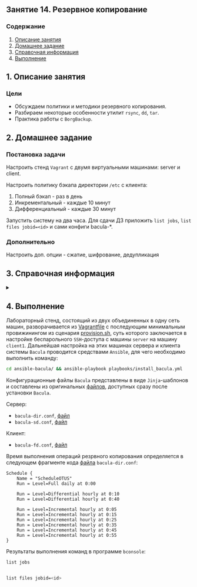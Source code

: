 ## Занятие 14. Резервное копирование
### Содержание
1. [Описание занятия](#description)  
2. [Домашнее задание](#homework)  
3. [Справочная информация](#info)  
4. [Выполнение](#exec)  

## 1. Описание занятия <a name="description"></a>
### Цели
- Обсуждаем политики и методики резервного копирования.  
- Разбираем некоторые особенности утилит `rsync`, `dd`, `tar`.  
- Практика работы с `BorgBackup`.   

## 2. Домашнее задание  <a name="homework"></a>
### Постановка задачи
Настроить стенд `Vagrant` с двумя виртуальными машинами: server и client.

Настроить политику бэкапа директории `/etc` с клиента:
1) Полный бэкап - раз в день
2) Инкрементальный - каждые 10 минут
3) Дифференциальный - каждые 30 минут

Запустить систему на два часа. Для сдачи ДЗ приложить `list jobs`, `list files jobid=<id>` и сами конфиги bacula-*.

### Дополнительно
Настроить доп. опции - сжатие, шифрование, дедупликация   

## 3. Справочная информация <a name="info"></a>  

<details>
   <summary></summary>
   
[Bacula](https://www.bacula.org/)  
[Официальная документация](https://www.bacula.org/documentation/documentation/)  

`Bacula` состоит из нескольких программных компонентов и основывается на модели «сервер-клиент». Компоненты сервера Bacula не обязательно запускать на одном сервере.  

Сервер `Bacula` (также сервер бэкапа) включает в себя следующие компоненты:
- `Bacula Director` (DIR): программное обеспечение, которое управляет операциями резервного копирования и восстановления, выполняемыми демонами File и Storage.  
- `Storage Daemon` (SD): программное обеспечение, которое выполняет операции чтения и записи на устройствах хранения, используемых для резервного копирования.  
- `Catalog` (каталог): сервисы, которые поддерживают базу данных резервных копий файлов. Данные хранятся в БД SQL, например, в `MySQL` или `PostgreSQL`.  
- `Bacula Console`: интерфейс командной строки, который позволяет администратору резервного копирования взаимодействовать с Bacula Director и управлять им.  

Клиент `Bacula` (сервер, данные которого будут копироваться) запускает `File Daemon` (FD). Это программное обеспечение, которое предоставляет серверу `Bacula` (в частности, Bacula Director) доступ к данным, которые нужно скопировать. Такие серверы называются клиентами бэкапа, или просто клиентами.

| Компонент          | Конфигурационный файл  |Компьютер
|:-------------------|:-----------------------|:-------
| Управления         | `bacula-dir.conf`      | Сервер, запускающий демон управления
| Хранения           | `bacula-sd.conf`       | Любой сервер, содержащий демон хранения
| Управления файлами | `bacula-fd.conf`       | Любой клиент, для которого нужно создавать резервные архивы
| Консоль управления | `bconsole.conf`        | Любой компьютер, который можно использовать для управления


- `Задания` — это базовые компоненты, характеризующие процесс работы утилиты, т. е. то, что представляет активность системы в виде выполняемых ею процессов. Задания построены на основе других компонентов: наборы файлов, клиенты, пулы памяти, а также схемы задания.  
- `Наборы файлов` — это, собственно, перечни как самих файлов, так и файловых систем. Они могут быть как включены в задания, так и исключены из них.  
- `Сообщения` — информация, включающая в себя данные о состоянии `Bacula`, которой демоны обмениваются между собой. Сообщения могут сохраняться в файлах журнала, а также отправляться по e-mail.  
- `Пулы` — это наборы физических устройств хранения.  

Проверка конфигурации:  
- `bacula-dir -tc /etc/bacula/bacula-dir.conf`   
- `bacula-sd -tc /etc/bacula/bacula-sd.conf`  
- `bacula-fd -tc /etc/bacula/bacula-fd.conf`  

</details>

## 4. Выполнение <a name="exec"></a>  

Лабораторный стенд, состоящий из двух объединенных в одну сеть машин, разворачивается из [Vagrantfile](https://github.com/che-a/OTUS_LinuxAdministrator/blob/master/tasks/14/Vagrantfile) с последующим минимальным провижинингом из сценария [provision.sh](https://github.com/che-a/OTUS_LinuxAdministrator/blob/master/tasks/14/provision.sh), суть которого заключается в настройке беспарольного `SSH`-доступа с машины `server` на машину `client1`.  Дальнейшая настройка на этих машинах сервера и клиента системы `Bacula` проводится средствами `Ansible`, для чего необходимо выполнить команду:
```bash
cd ansible-bacula/ && ansible-playbook playbooks/install_bacula.yml
```

Конфигурационные файлы `Bacula` представлены в виде `Jinja`-шаблонов и составлены из оригинальных [файлов](https://github.com/che-a/OTUS_LinuxAdministrator/tree/master/tasks/14/orig_conf_files), доступных сразу после установки `Bacula`.  

Сервер:  
- `bacula-dir.conf`, [файл](https://github.com/che-a/OTUS_LinuxAdministrator/blob/master/tasks/14/ansible-bacula/roles/bacula/templates/server_bacula-dir.conf.j2)  
- `bacula-sd.conf`, [файл](https://github.com/che-a/OTUS_LinuxAdministrator/blob/master/tasks/14/ansible-bacula/roles/bacula/templates/server_bacula-sd.conf.j2)  

Клиент:  
- `bacula-fd.conf`, [файл](https://github.com/che-a/OTUS_LinuxAdministrator/blob/master/tasks/14/ansible-bacula/roles/bacula/templates/client_bacula-fd.conf.j2)  

Время выполнения операций резрвного копирования определяется в следующем фрагменте кода [файла](https://github.com/che-a/OTUS_LinuxAdministrator/blob/master/tasks/14/ansible-bacula/roles/bacula/templates/server_bacula-dir.conf.j2) `bacula-dir.conf`:  
```console
Schedule {
    Name = "ScheduleOTUS"
    Run = Level=Full daily at 0:00

    Run = Level=Differential hourly at 0:10
    Run = Level=Differential hourly at 0:40

    Run = Level=Incremental hourly at 0:05
    Run = Level=Incremental hourly at 0:15
    Run = Level=Incremental hourly at 0:25
    Run = Level=Incremental hourly at 0:35
    Run = Level=Incremental hourly at 0:45
    Run = Level=Incremental hourly at 0:55
}
```

Результаты выполнения команд в программе `bconsole`:
```bash
list jobs
```
```console

```

```bash
list files jobid=<id>
```
```console

```
